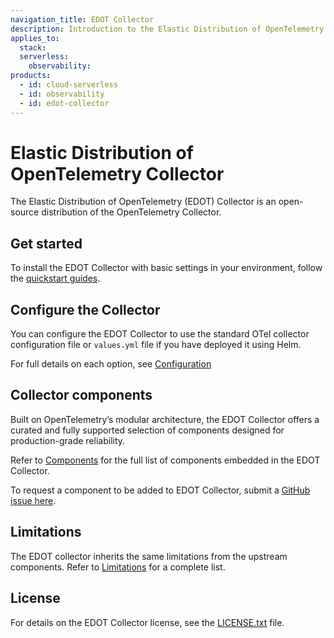 ```yaml
---
navigation_title: EDOT Collector
description: Introduction to the Elastic Distribution of OpenTelemetry (EDOT) Collector, a curated and supported distribution of the OpenTelemetry Collector.
applies_to:
  stack:
  serverless:
    observability:
products:
  - id: cloud-serverless
  - id: observability
  - id: edot-collector
---
```


# Elastic Distribution of OpenTelemetry Collector

The Elastic Distribution of OpenTelemetry (EDOT) Collector is an open-source distribution of the OpenTelemetry Collector. 

## Get started

To install the EDOT Collector with basic settings in your environment, follow the [quickstart guides](../quickstart/index.md).

## Configure the Collector

You can configure the EDOT Collector to use the standard OTel collector configuration file or `values.yml` file if you have deployed it using Helm.

For full details on each option, see [Configuration](./config/index.md)

## Collector components

Built on OpenTelemetry’s modular architecture, the EDOT Collector offers a curated and fully supported selection of components designed for production-grade reliability.

Refer to [Components](./components.md) for the full list of components embedded in the EDOT Collector.

To request a component to be added to EDOT Collector, submit a [GitHub issue here](https://github.com/elastic/elastic-agent/issues/new/choose).

## Limitations 

The EDOT collector inherits the same limitations from the upstream components. Refer to [Limitations](../compatibility/limitations.md) for a complete list.

## License

For details on the EDOT Collector license, see the [LICENSE.txt](https://github.com/elastic/elastic-agent/blob/main/LICENSE.txt) file.